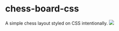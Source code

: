 # chess-board-css
A simple chess layout styled on CSS intentionally. 
![](https://drive.google.com/file/d/1gbXwf2gqqQbOdUkUCeir0dXnGS9u7wqp/view?usp=sharing)
